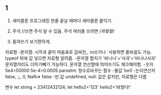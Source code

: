## 1
1. 세미콜론
프로그래밍 한줄 끝날 때마다 세미콜론 붙이기. 

2. 주석
//쓰면 주석 달 수 있음.
주석 여러줄 쓰려면 /*와랄랄*/

3. 들여쓰기
보기편하게.

자료형
-문자열: 시작과 끝이 따옴표로 감싸진,, \n쓰거나 `사용하면 줄바꿈도 가능. typeof 뒤에 값 넣으면 자료형 알려줌.
-문자열 합치기
    '바나나'+'사과'='바나나사과'
    문자열끼리도 더하기빼기 가능하다.
    문자열 연산할때 띄어쓰기도 체크해야함. 
-숫자
    5e4=50000 5e-4=0.0005
    parseInt: 정수로바꾸는 함수
-불값
    1or0
-논리연산자
    false, ;;, 0, NaN=> false
-빈 값
    undefined, null: 값은 같지만, 자료형은 다름

변수
    let string = 23412432124;
    let hello2='123'
    hello2='바꿨다!'
    
